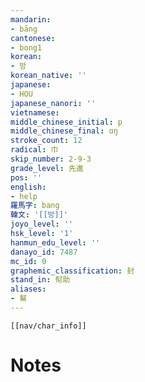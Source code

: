 ```yaml
---
mandarin:
- bāng
cantonese:
- bong1
korean:
- 방
korean_native: ''
japanese:
- HOU
japanese_nanori: ''
vietnamese:
middle_chinese_initial: p
middle_chinese_final: ɑŋ
stroke_count: 12
radical: 巾
skip_number: 2-9-3
grade_level: 先進
pos: ''
english:
- help
羅馬字: bang
韓文: '[[방]]'
joyo_level: ''
hsk_level: '1'
hanmun_edu_level: ''
danayo_id: 7487
mc_id: 0
graphemic_classification: 封
stand_in: 幇助
aliases:
- 幫
---
```

```meta-bind-embed
[[nav/char_info]]
```

# Notes
